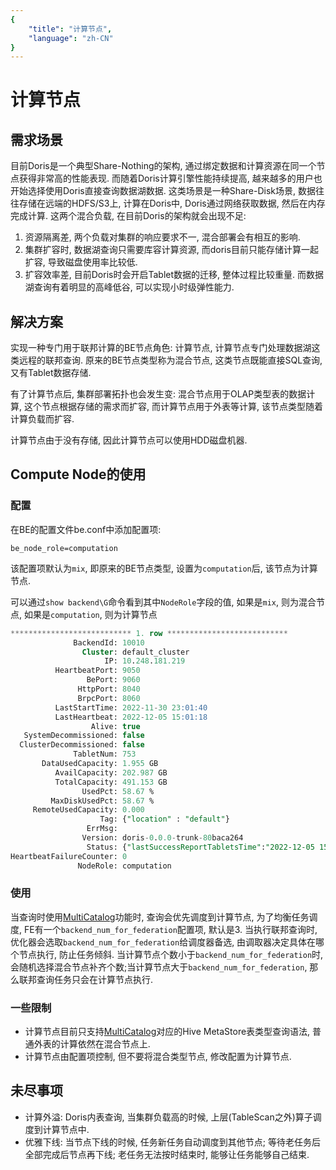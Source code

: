 ```yaml
---
{
    "title": "计算节点",
    "language": "zh-CN"
}
---
```


<!-- 
Licensed to the Apache Software Foundation (ASF) under one
or more contributor license agreements.  See the NOTICE file
distributed with this work for additional information
regarding copyright ownership.  The ASF licenses this file
to you under the Apache License, Version 2.0 (the
"License"); you may not use this file except in compliance
with the License.  You may obtain a copy of the License at

  http://www.apache.org/licenses/LICENSE-2.0

Unless required by applicable law or agreed to in writing,
software distributed under the License is distributed on an
"AS IS" BASIS, WITHOUT WARRANTIES OR CONDITIONS OF ANY
KIND, either express or implied.  See the License for the
specific language governing permissions and limitations
under the License.
-->

# 计算节点

<version since="1.2.1">

## 需求场景
目前Doris是一个典型Share-Nothing的架构, 通过绑定数据和计算资源在同一个节点获得非常高的性能表现. 而随着Doris计算引擎性能持续提高, 越来越多的用户也开始选择使用Doris直接查询数据湖数据. 
这类场景是一种Share-Disk场景, 数据往往存储在远端的HDFS/S3上, 计算在Doris中, Doris通过网络获取数据, 然后在内存完成计算. 这两个混合负载, 在目前Doris的架构就会出现不足:
1. 资源隔离差, 两个负载对集群的响应要求不一, 混合部署会有相互的影响.
2. 集群扩容时, 数据湖查询只需要库容计算资源, 而doris目前只能存储计算一起扩容, 导致磁盘使用率比较低.
3. 扩容效率差, 目前Doris时会开启Tablet数据的迁移, 整体过程比较重量. 而数据湖查询有着明显的高峰低谷, 可以实现小时级弹性能力.

## 解决方案
实现一种专门用于联邦计算的BE节点角色: 计算节点, 计算节点专门处理数据湖这类远程的联邦查询. 原来的BE节点类型称为混合节点, 这类节点既能直接SQL查询, 又有Tablet数据存储.

有了计算节点后, 集群部署拓扑也会发生变: 混合节点用于OLAP类型表的数据计算, 这个节点根据存储的需求而扩容, 而计算节点用于外表等计算, 该节点类型随着计算负载而扩容.

计算节点由于没有存储, 因此计算节点可以使用HDD磁盘机器.


## Compute Node的使用

### 配置
在BE的配置文件be.conf中添加配置项:
```
be_node_role=computation
```

该配置项默认为`mix`, 即原来的BE节点类型, 设置为`computation`后, 该节点为计算节点.

可以通过`show backend\G`命令看到其中`NodeRole`字段的值, 如果是`mix`, 则为混合节点, 如果是`computation`, 则为计算节点

```sql
*************************** 1. row ***************************
              BackendId: 10010
                Cluster: default_cluster
                     IP: 10.248.181.219
          HeartbeatPort: 9050
                 BePort: 9060
               HttpPort: 8040
               BrpcPort: 8060
          LastStartTime: 2022-11-30 23:01:40
          LastHeartbeat: 2022-12-05 15:01:18
                  Alive: true
   SystemDecommissioned: false
  ClusterDecommissioned: false
              TabletNum: 753
       DataUsedCapacity: 1.955 GB
          AvailCapacity: 202.987 GB
          TotalCapacity: 491.153 GB
                UsedPct: 58.67 %
         MaxDiskUsedPct: 58.67 %
     RemoteUsedCapacity: 0.000
                    Tag: {"location" : "default"}
                 ErrMsg:
                Version: doris-0.0.0-trunk-80baca264
                 Status: {"lastSuccessReportTabletsTime":"2022-12-05 15:00:38","lastStreamLoadTime":-1,"isQueryDisabled":false,"isLoadDisabled":false}
HeartbeatFailureCounter: 0
               NodeRole: computation
```

### 使用
当查询时使用[MultiCatalog](https://doris.apache.org/zh-CN/docs/dev/ecosystem/external-table/multi-catalog)功能时, 查询会优先调度到计算节点, 为了均衡任务调度, FE有一个`backend_num_for_federation`配置项, 默认是3.
当执行联邦查询时, 优化器会选取`backend_num_for_federation`给调度器备选, 由调取器决定具体在哪个节点执行, 防止任务倾斜.
当计算节点个数小于`backend_num_for_federation`时, 会随机选择混合节点补齐个数;当计算节点大于`backend_num_for_federation`, 那么联邦查询任务只会在计算节点执行.


### 一些限制
- 计算节点目前只支持[MultiCatalog](https://doris.apache.org/zh-CN/docs/dev/ecosystem/external-table/multi-catalog)对应的Hive MetaStore表类型查询语法, 普通外表的计算依然在混合节点上.
- 计算节点由配置项控制, 但不要将混合类型节点, 修改配置为计算节点.


## 未尽事项
- 计算外溢: Doris内表查询, 当集群负载高的时候, 上层(TableScan之外)算子调度到计算节点中.
- 优雅下线: 当节点下线的时候, 任务新任务自动调度到其他节点; 等待老任务后全部完成后节点再下线; 老任务无法按时结束时, 能够让任务能够自己结束.
